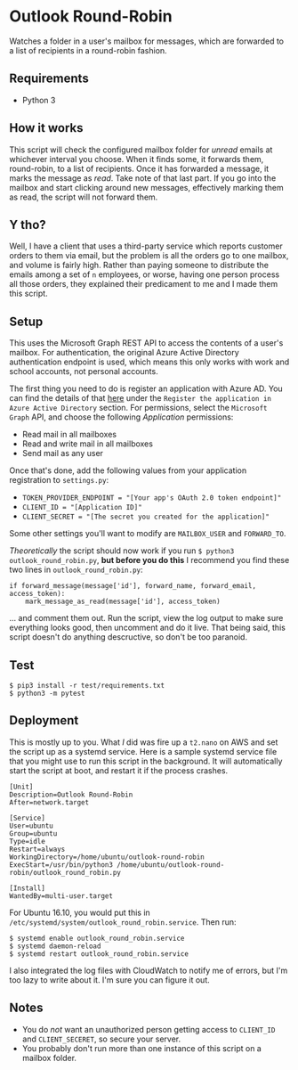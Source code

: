 # Outlook Round-Robin

Watches a folder in a user's mailbox for messages, which are 
forwarded to a list of recipients in a round-robin fashion.

## Requirements
- Python 3

## How it works

This script will check the configured mailbox folder for *unread* emails at whichever interval you choose. When it finds 
some, it forwards them, round-robin, to a list of recipients. Once it has forwarded a message, it marks the message 
as *read*. Take note of that last part. If you go into the mailbox and start clicking around new messages, effectively 
marking them as read, the script will not forward them. 

## Y tho?

Well, I have a client that uses a third-party service which reports customer orders to them via email, but the problem is all the 
orders go to one mailbox, and volume is fairly high. Rather than paying someone to distribute the emails among a set of `n` employees, 
or worse, having one person process all those orders, they explained their predicament to me and I made them this script. 

## Setup

This uses the Microsoft Graph REST API to access the contents of a user's mailbox. For authentication, the 
original Azure Active Directory authentication endpoint is used, which means this only works with work and 
school accounts, not personal accounts.

The first thing you need to do is register an application with Azure AD. You can find the details of that [here](https://graph.microsoft.io/en-us/docs/authorization/app_only) 
under the `Register the application in Azure Active Directory` section. For permissions, select the `Microsoft Graph` API, and choose the 
following *Application* permissions:
- Read mail in all mailboxes
- Read and write mail in all mailboxes
- Send mail as any user

Once that's done, add the following values from your application registration to `settings.py`:
- `TOKEN_PROVIDER_ENDPOINT = "[Your app's OAuth 2.0 token endpoint]"`
- `CLIENT_ID = "[Application ID]"`
- `CLIENT_SECRET = "[The secret you created for the application]"`

Some other settings you'll want to modify are `MAILBOX_USER` and `FORWARD_TO`.

*Theoretically* the script should now work if you run `$ python3 outlook_round_robin.py`, **but before 
you do this** I recommend you find these two lines in `outlook_round_robin.py`:

```
if forward_message(message['id'], forward_name, forward_email, access_token):
    mark_message_as_read(message['id'], access_token)
```

... and comment them out. Run the script, view the log output to make sure everything looks good, then uncomment and do it live. 
That being said, this script doesn't do anything descructive, so don't be too paranoid.

## Test

```
$ pip3 install -r test/requirements.txt
$ python3 -m pytest
```

## Deployment

This is mostly up to you. What *I* did was fire up a `t2.nano` on AWS and set the script up as a systemd service. Here is a sample systemd 
service file that you might use to run this script in the background. It will automatically start the script at boot, and restart it if the 
process crashes. 

```
[Unit]
Description=Outlook Round-Robin
After=network.target

[Service]
User=ubuntu
Group=ubuntu
Type=idle
Restart=always
WorkingDirectory=/home/ubuntu/outlook-round-robin
ExecStart=/usr/bin/python3 /home/ubuntu/outlook-round-robin/outlook_round_robin.py

[Install]
WantedBy=multi-user.target
```

For Ubuntu 16.10, you would put this in `/etc/systemd/system/outlook_round_robin.service`. Then run:

```
$ systemd enable outlook_round_robin.service
$ systemd daemon-reload
$ systemd restart outlook_round_robin.service
```

I also integrated the log files with CloudWatch to notify me of errors, but I'm too lazy to write about it. I'm sure you can figure it out.

## Notes
- You do *not* want an unauthorized person getting access to `CLIENT_ID` and `CLIENT_SECERET`, so secure your server.
- You probably don't run more than one instance of this script on a mailbox folder.
